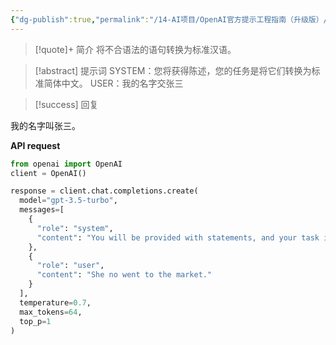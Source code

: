 ```yaml
---
{"dg-publish":true,"permalink":"/14-AI项目/OpenAI官方提示工程指南（升级版）/提示词示例/1-语法更正/","dgPassFrontmatter":true,"created":"2024-06-09T21:28:25.832+08:00","updated":"2024-06-10T07:37:23.275+08:00"}
---
```




> [!quote]+ 简介
> 将不合语法的语句转换为标准汉语。

> [!abstract] 提示词
> SYSTEM：您将获得陈述，您的任务是将它们转换为标准简体中文。
>USER：我的名字交张三

> [!success] 回复
> 
我的名字叫张三。

**API request**
``` python
from openai import OpenAI
client = OpenAI()

response = client.chat.completions.create(
  model="gpt-3.5-turbo",
  messages=[
    {
      "role": "system",
      "content": "You will be provided with statements, and your task is to convert them to standard English."
    },
    {
      "role": "user",
      "content": "She no went to the market."
    }
  ],
  temperature=0.7,
  max_tokens=64,
  top_p=1
)
```

